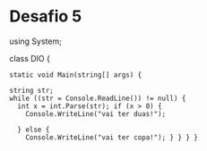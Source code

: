 # Desafio 5

using System; 

class DIO {

    static void Main(string[] args) { 

    string str;
    while ((str = Console.ReadLine()) != null) { 
      int x = int.Parse(str); if (x > 0) { 
        Console.WriteLine("vai ter duas!"); 
        
      } else { 
        Console.WriteLine("vai ter copa!"); } } } }